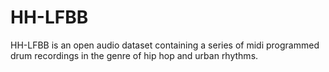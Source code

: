 # HH-LFBB
HH-LFBB is an open audio dataset containing a series of midi programmed drum recordings in the genre of hip hop and urban rhythms.
